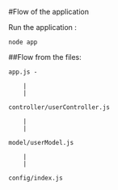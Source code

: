 #Flow of the application

Run the application :

    node app

##Flow from the files:
    
    app.js -
    
        |
        |        
    
    controller/userController.js
    
        |
        |        
    
    model/userModel.js
    
        |
        |        
    
    config/index.js






